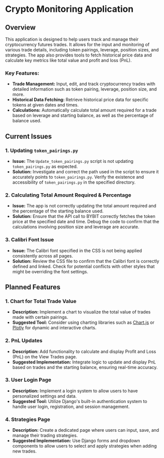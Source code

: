 # Crypto Monitoring Application

## Overview

This application is designed to help users track and manage their cryptocurrency futures trades. It allows for the input and monitoring of various trade details, including token pairings, leverage, position sizes, and strategies. The app also provides tools to fetch historical price data and calculate key metrics like total value and profit and loss (PnL).

### Key Features:
- **Trade Management:** Input, edit, and track cryptocurrency trades with detailed information such as token pairing, leverage, position size, and more.
- **Historical Data Fetching:** Retrieve historical price data for specific tokens at given dates and times.
- **Calculations:** Automatically calculate total amount required for a trade based on leverage and starting balance, as well as the percentage of balance used.

## Current Issues

### 1. Updating `token_pairings.py`
- **Issue:** The `Update_token_pairings.py` script is not updating `token_pairings.py` as expected.
- **Solution:** Investigate and correct the path used in the script to ensure it accurately points to `token_pairings.py`. Verify the existence and accessibility of `token_pairings.py` in the specified directory.

### 2. Calculating Total Amount Required & Percentage
- **Issue:** The app is not correctly updating the total amount required and the percentage of the starting balance used.
- **Solution:** Ensure that the API call to BYBIT correctly fetches the token price at the specified date and time. Debug the code to confirm that the calculations involving position size and leverage are accurate.

### 3. Calibri Font Issue
- **Issue:** The Calibri font specified in the CSS is not being applied consistently across all pages.
- **Solution:** Review the CSS file to confirm that the Calibri font is correctly defined and linked. Check for potential conflicts with other styles that might be overriding the font settings.

## Planned Features

### 1. Chart for Total Trade Value
- **Description:** Implement a chart to visualize the total value of trades made with certain pairings.
- **Suggested Tool:** Consider using charting libraries such as [Chart.js](https://www.chartjs.org/) or [Plotly](https://plotly.com/python/) for dynamic and interactive charts.

### 2. PnL Updates
- **Description:** Add functionality to calculate and display Profit and Loss (PnL) on the View Trades page.
- **Suggested Implementation:** Integrate logic to update and display PnL based on trades and the starting balance, ensuring real-time accuracy.

### 3. User Login Page
- **Description:** Implement a login system to allow users to have personalized settings and data.
- **Suggested Tool:** Utilize Django's built-in authentication system to handle user login, registration, and session management.

### 4. Strategies Page
- **Description:** Create a dedicated page where users can input, save, and manage their trading strategies.
- **Suggested Implementation:** Use Django forms and dropdown components to allow users to select and apply strategies when adding new trades.
